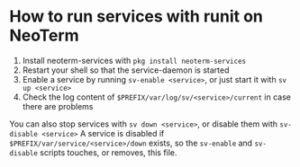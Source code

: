 # How to run services with runit on NeoTerm

1. Install neoterm-services with `pkg install neoterm-services`
2. Restart your shell so that the service-daemon is started
3. Enable a service by running `sv-enable <service>`, or just start it with `sv up <service>`
4. Check the log content of `$PREFIX/var/log/sv/<service>/current` in case there are problems

You can also stop services with `sv down <service>`, or disable them with `sv-disable <service>`
A service is disabled if `$PREFIX/var/service/<service>/down` exists, so the `sv-enable` and `sv-disable` scripts touches, or removes, this file.
